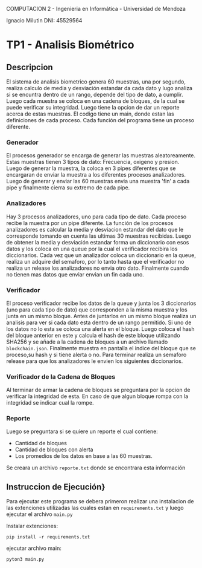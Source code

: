 COMPUTACION 2 - Ingenieria en Informática - Universidad de Mendoza

Ignacio Milutin       DNI: 45529564


# TP1 - Analisis Biométrico

## Descripcion

El sistema de analisis biometrico genera 60 muestras, una por segundo, realiza calculo de media y desviación estandar da cada dato y lugo analiza si se encuntra dentro de un rango, depende del tipo de dato, a cumplir. Luego cada muestra se coloca en una cadena de bloques, de la cual se puede verificar su integridad. Luego tiene la opcion de dar un reporte acerca de estas muestras. El codigo tiene un main, donde estan las definiciones de cada proceso. Cada función del programa tiene un proceso diferente.

### Generador

El procesos generador se encarga de generar las muestras aleatoreamente. Estas muestras tienen 3 tipos de dato: Frecuencia, oxigeno y presion. Luego de generar la muestra, la coloca en 3 pipes diferentes que se encargaran de enviar la muestra a los diferentes procesos analizadores. Luego de generar y enviar las 60 muestras envia una muestra 'fin' a cada pipe y finalmente cierra su extremo de cada pipe.

### Analizadores

Hay 3 procesos analizadores, uno para cada tipo de dato. Cada proceso recibe la muestra por un pipe diferente. La función de los procesos analizadores es calcular la media y desviacion estandar del dato que le corresponde tomando en cuenta las ultimas 30 muestras recibidas. Luego de obtener la media y desviación estandar forma un diccionario con esos datos y los coloca en una queue por la cual el verificador recibira los diccionarios. Cada vez que un analizador coloca un diccionario en la queue, realiza un adquire del semaforo, por lo tanto hasta que el verificador no realiza un release los analizadores no envia otro dato. Finalmente cuando no tienen mas datos que enviar envian un fin cada uno.

### Verificador

El proceso verificador recibe los datos de la queue y junta los 3 diccionarios (uno para cada tipo de dato) que corresponden a la misma muestra y los junta en un mismo bloque.  Antes de juntarlos en un mismo bloque realiza un analisis para ver si cada dato esta dentro de un rango permitido. Si uno de los datos no lo esta se coloca una alerta en el bloque. Luego coloca el hash del bloque anterior en este y calcula el hash de este bloque utilizando SHA256 y se añade a la cadena de bloques a un archivo llamado `blockchain.json`. Finalmente muestra en pantalla el indice del bloque que se proceso,su hash y si tiene alerta o no. Para terminar realiza un semaforo release para que los analizadores le envien los siguientes diccionarios.

### Verificador de la Cadena de Bloques

Al terminar de armar la cadena de bloques se preguntara por la opcion de verificar la integridad de esta. En caso de que algun bloque rompa con la integridad se indicar cual la rompe.

### Reporte

Luego se preguntara si se quiere un reporte el cual contiene: 
- Cantidad de bloques
- Cantidad de bloques con alerta
- Los promedios de los datos en base a las 60 muestras.

Se creara un archivo `reporte.txt` donde se encontrara esta información

## Instruccion de Ejecución}

Para ejecutar este programa se debera primeron realizar una instalacion de las extenciones utilizadas las cuales estan en `requirements.txt` y luego ejecutar el archivo `main.py`

Instalar extenciones:

```
pip install -r requirements.txt

```

ejecutar archivo main:

```
pyton3 main.py
```

